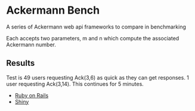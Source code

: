 # Ackermann Bench

A series of Ackermann web api frameworks to compare in benchmarking

Each accepts two parameters, m and n which compute the associated Ackermann number. 

## Results

Test is 49 users requesting Ack(3,6) as quick as they can get responses. 1 user requesting Ack(3,14). This continues for 5 minutes.

* [Ruby on Rails](http://htmlpreview.github.io/?https://github.com/vubiostat/ackermann_bench/master/results/RailsTest2_acker3-6_report.htm) 
* [Shiny](http://htmlpreview.github.io/?https://github.com/vubiostat/ackermann_bench/master/results/ShinyTest3_ack3-6_Report.htm) 
